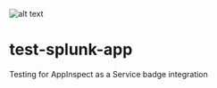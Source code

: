 ![alt text](http://badges.appinspect.splunk.com/v1/badges/cloud.svg?repo_loc=https%3A%2F%2Fgithub.com%2Ffantavlik%2Ftest-splunk-app&branch=master&app_dir=packages%2Fmy_readme_app%2F)
# test-splunk-app
Testing for AppInspect as a Service badge integration
